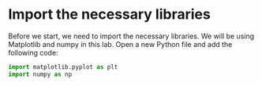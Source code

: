 # Import the necessary libraries

Before we start, we need to import the necessary libraries. We will be using Matplotlib and numpy in this lab. Open a new Python file and add the following code:

```python
import matplotlib.pyplot as plt
import numpy as np
```
